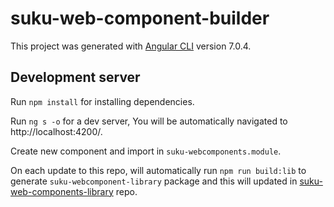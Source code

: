 # suku-web-component-builder
This project was generated with [Angular CLI](https://github.com/angular/angular-cli) version 7.0.4.

## Development server
Run `npm install` for installing dependencies.

Run `ng s -o` for a dev server, You will be automatically navigated to http://localhost:4200/.

Create new component and import in `suku-webcomponents.module`.

On each update to this repo, will automatically run `npm run build:lib` to generate `suku-webcomponent-library` package and this will updated in [suku-web-components-library](https://github.com/SukuLab/suku-web-components-library/tree/feature/livestock-ui "feature/livestock-ui branch") repo.

